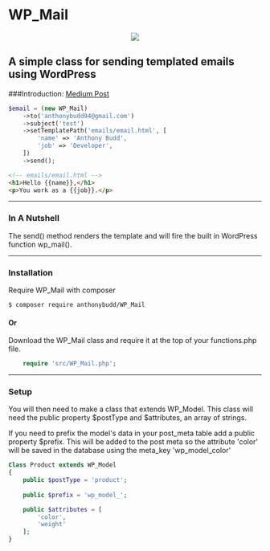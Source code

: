# WP_Mail

<p align="center"><img src="https://c1.staticflickr.com/1/415/31850480513_6cf2b5bdde_b.jpg"></p>

## A simple class for sending templated emails using WordPress

###Introduction: [Medium Post](https://medium.com/@AnthonyBudd/wp-model-6887e1a24d3c)


```php
$email = (new WP_Mail)
    ->to('anthonybudd94@gmail.com')
    ->subject('test')
    ->setTemplatePath('emails/email.html', [
        'name' => 'Anthony Budd',
        'job' => 'Developer',
    ])
    ->send();
```

```html
<!-- emails/email.html -->
<h1>Hello {{name}},</h1>
<p>You work as a {{job}}.</p>
```

***

### In A Nutshell

The send() method renders the template and will fire the built in WordPress function wp_mail().

***

### Installation

Require WP_Mail with composer

```
$ composer require anthonybudd/WP_Mail
```

#### Or

Download the WP_Mail class and require it at the top of your functions.php file.

```php
    require 'src/WP_Mail.php';
```

***

### Setup
You will then need to make a class that extends WP_Model. This class will need the public property $postType and $attributes, an array of strings.

If you need to prefix the model's data in your post_meta table add a public property $prefix. This will be added to the post meta so the attribute 'color' will be saved in the database using the meta_key 'wp_model_color'
```php
Class Product extends WP_Model
{
    public $postType = 'product';
    
    public $prefix = 'wp_model_';

    public $attributes = [
        'color',
        'weight'
    ];
}
```

